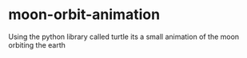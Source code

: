 # moon-orbit-animation
Using the python library called turtle its a small animation of the moon orbiting the earth
